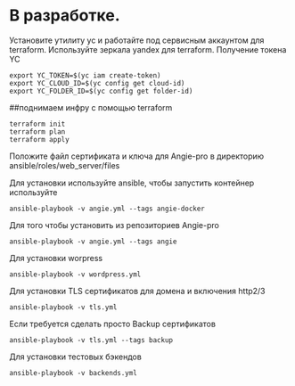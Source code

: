 # В разработке.
Установите утилиту yc и работайте под сервисным аккаунтом для terraform. Используйте зеркала yandex для terraform.
Получение токена YC
```
export YC_TOKEN=$(yc iam create-token) 
export YC_CLOUD_ID=$(yc config get cloud-id)  
export YC_FOLDER_ID=$(yc config get folder-id)
```
##поднимаем инфру с помощью terraform
```
terraform init
terraform plan
terraform apply
```
Положите файл сертификата и ключа для Angie-pro в директорию ansible/roles/web_server/files

Для установки используйте ansible, чтобы запустить контейнер используйте
```
ansible-playbook -v angie.yml --tags angie-docker
```
Для того чтобы установить из репозиториев Angie-pro
```
ansible-playbook -v angie.yml --tags angie
```
Для установки worpress
```
ansible-playbook -v wordpress.yml
```
Для установки TLS сертификатов для домена и включения http2/3
```
ansible-playbook -v tls.yml 
```
Если требуется сделать просто Backup сертификатов
```
ansible-playbook -v tls.yml --tags backup
``` 
Для установки тестовых бэкендов
```
ansible-playbook -v backends.yml
``` 